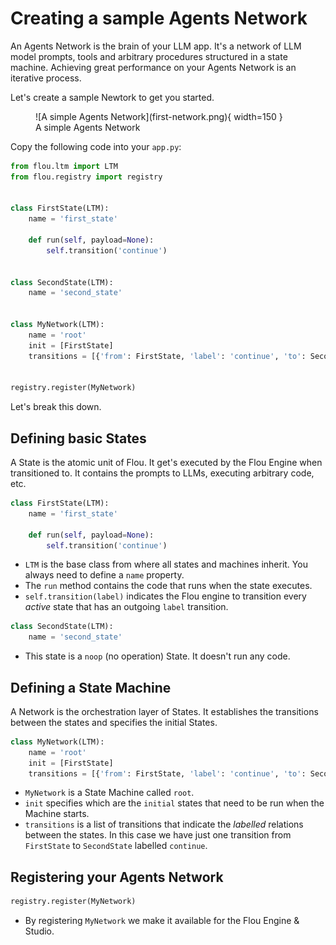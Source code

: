 # Creating a sample Agents Network

An Agents Network is the brain of your LLM app. It's a network of LLM model
prompts, tools and arbitrary procedures structured in a state machine. Achieving
great performance on your Agents Network is an iterative process.

Let's create a sample Newtork to get you started.

<figure markdown="span">
    ![A simple Agents Network](first-network.png){ width=150 }
  <figcaption>A simple Agents Network</figcaption>
</figure>

Copy the following code into your `app.py`:

``` py title="app.py"
from flou.ltm import LTM
from flou.registry import registry


class FirstState(LTM):
    name = 'first_state'

    def run(self, payload=None):
        self.transition('continue')


class SecondState(LTM):
    name = 'second_state'


class MyNetwork(LTM):
    name = 'root'
    init = [FirstState]
    transitions = [{'from': FirstState, 'label': 'continue', 'to': SecondState}]


registry.register(MyNetwork)
```

Let's break this down.

## Defining basic States

A State is the atomic unit of Flou. It get's executed by the Flou Engine when
transitioned to. It contains the prompts to LLMs, executing arbitrary code, etc.

``` py title="A simple State"
class FirstState(LTM):
    name = 'first_state'

    def run(self, payload=None):
        self.transition('continue')
```

* `LTM` is the base class from where all states and machines inherit. You always
  need to define a `name` property.
* The `run` method contains the code that runs when the state executes.
* `self.transition(label)` indicates the Flou engine to transition every
  _active_ state that has an outgoing `label` transition.

``` py title="A final State"
class SecondState(LTM):
    name = 'second_state'
```

* This state is a `noop` (no operation) State. It doesn't run any code.

## Defining a State Machine

A Network is the orchestration layer of States. It establishes the transitions
between the states and specifies the initial States.

``` py title="The State Machine"
class MyNetwork(LTM):
    name = 'root'
    init = [FirstState]
    transitions = [{'from': FirstState, 'label': 'continue', 'to': SecondState}]
```

* `MyNetwork` is a State Machine called `root`.
* `init` specifies which are the `initial` states that need to be run when the
  Machine starts.
* `transitions` is a list of transitions that indicate the _labelled_ relations
  between the states. In this case we have just one transition from `FirstState`
  to `SecondState` labelled `continue`.

## Registering your Agents Network

``` py title="Registering the Agents Network"
registry.register(MyNetwork)
```

* By registering `MyNetwork` we make it available for the Flou Engine & Studio.
